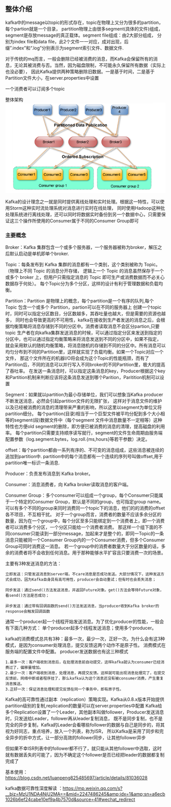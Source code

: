 ## 整体介绍

kafka中的message以topic的形式存在，topic在物理上又分为很多的partition，每个partion就是一个目录，
partition物理上由很多segment(具体的文件)组成，segment是存放message的真正载体。segment file组成：由2大部分组成，
分别为index file和data file，此2个文件一一对应，成对出现，后缀”.index”和“.log”分别表示为segment索引文件、数据文件.

对于传统的mq而言，一般会删除已经被消费的消息，而Kafka会保留所有的消息，无论其被消费与否。当然，因为磁盘限制，不可能永久保留所有数据（实际上也没必要），
因此Kafka提供两种策略删除旧数据。一是基于时间，二是基于Partition文件大小，在server.properties中设置

一个消费者可以订阅多个topic

整体架构
![](./KafkaStructure.png)

Kafka的设计理念之一就是同时提供离线处理和实时处理。根据这一特性，可以使用Storm这种实时流处理系统对消息进行实时在线处理，
同时使用Hadoop这种批处理系统进行离线处理，还可以同时将数据实时备份到另一个数据中心，只需要保证这三个操作所使用的Consumer属于不同的Consumer Group即可

### 主要概念

Broker：Kafka 集群包含一个或多个服务器，一个服务器被称为broker，解压之后默认启动是单机即单个broker.

Topic：每条发布到 Kafka 集群的消息都有一个类别，这个类别被称为 Topic。（物理上不同 Topic 的消息分开存储，
逻辑上一个 Topic 的消息虽然保存于一个或多个 broker 上，但用户只需指定消息的 Topic 即可生产或消费数据而不必关心数据存于何处）。
每个Topic分为多个分区，这样的设计有利于管理数据和负载均衡。

Partition：Partition 是物理上的概念，每个partition是一个有序的队列,每个 Topic 包含一个或多个 Partition，partion可以在不同的服务器上
创建一个topic时，同时可以指定分区数目，分区数越多，其吞吐量也越大，但是需要的资源也越多，
同时也会导致更高的不可用性，kafka在接收到生产者发送的消息之后，会根据均衡策略将消息存储到不同的分区中。消费者读取消息不会区分partion,只要topic
生产者在向kafka集群发送消息的时候，可以通过指定分区来发送到指定的分区中，也可以通过指定均衡策略来将消息发送到不同的分区中，如果不指定，
就会采用默认的随机均衡策略，将消息随机的存储到不同的分区中。所有消息可以均匀分布到不同的Partition里，这样就实现了负载均衡。如果一个Topic对应一个文件，
那这个文件所在的机器I/O将会成为这个Topic的性能瓶颈，而有了Partition后，不同的消息可以并行写入不同broker的不同Partition里，极大的提高了吞吐率。
在发送一条消息时，可以指定这条消息的key，Producer根据这个key和Partition机制来判断应该将这条消息发送到哪个Parition，Paritition机制可以设置

Segment：如果就以partition为最小存储单位，我们可以想象当Kafka producer不断发送消息，必然会引起partition文件的无限扩张，
这样对于消息文件的维护以及已经被消费的消息的清理带来严重的影响，所以这里以segment为单位又将partition细分。
每个partition(目录)相当于一个巨型文件被平均分配到多个大小相等的segment(段)数据文件中（每个segment
文件中消息数量不一定相等）这种特性也方便old segment的删除，即方便已被消费的消息的清理，提高磁盘的利用率。
每个partition只需要支持顺序读写就行，segment的文件生命周期由服务端配置参数（log.segment.bytes，log.roll.{ms,hours}等若干参数）决定。

offset：每个partition都由一系列有序的、不可变的消息组成，这些消息被连续的追加到partition中.
partition中的每个消息都有一个连续的序列号叫做offset,用于partition唯一标识一条消息.

Producer：负责发布消息到 Kafka broker。

Consumer：消息消费者，向 Kafka broker读取消息的客户端。

Consumer Group：多个consumer可以组成一个group，每个Consumer只能属于一个特定的Consumer Group，默认是不同的group，也可指定group name。
可以有多个不同的group来同时消费同一个topic下的消息，他们的的消费的offset各不项目，不互相干扰。
对于一个group而言，消费者的数量不应该多余分区的数量，因为在一个group中，每个分区至多只能绑定到一个消费者上，即一个消费者可以消费多个分区，一个分区只能给一个消费者消费。
那这样一个组下面的不同consumer只能读到一部分message，加起来才是整个的，即同一Topic的一条消息只能被同一个Consumer Group内的一个Consumer消费，但多个Consumer Group可同时消费这一消息。
若一个group中的消费者数量大于分区数量的话，多余的消费者将不会收到任何消息。用于那种能够水平扩容且只要消费一次的场景。

主要有3种发送消息的方法：

    立即发送：只管发送消息到server端，不care消息是否成功发送。大部分情况下，这种发送方式会成功，因为Kafka自身具有高可用性，producer会自动重试；但有时也会丢失消息；

    同步发送：通过send()方法发送消息，并返回Future对象。get()方法会等待Future对象，看send()方法是否成功；

    异步发送：通过带有回调函数的send()方法发送消息，当producer收到Kafka broker的response会触发回调函数


通常一个producer起一个线程开始发送消息。为了优化producer的性能，一般会有下面几种方式：
单个producer起多个线程发送消息；使用多个producer。


kafka的消费模式总共有3种：最多一次，最少一次，正好一次。为什么会有这3种模式，是因为consumer处理消息，提交反馈这两个动作不是原子性。
消费模式在服务端的配置文件中配置。 producer发送数据也有这三种模式

    1.最多一次：客户端收到消息后，在处理消息前自动提交，这样kafka就认为consumer已经消费过了，偏移量增加。 
    2.最少一次：客户端收到消息，处理消息，再提交反馈。这样就可能出现消息处理完了，在提交反馈前，网络中断或者程序挂了，那么kafka认为这个消息还没有被consumer消费，产生重复消息推送。
    3.正好一次：保证消息处理和提交反馈在同一个事务中，即有原子性。

Kafka的高可靠性通过副本（replication）策略实现。Kafka从0.8.x版本开始提供partition级别的复制,replication的数量可以在server.properties中配置
Kafka给多个Replication设置了一个Leader，其他副本叫做follower，Producer发送消息时，只发送给Leader，follower再从leader复制消息，
既不是同步复制，也不是完全的异步复制，Kafka的Leader会看哪些follower的数据与自己是同步的，将其视为好同志，重点培养，放入一个列表，称为ISR，
所以Kafka是采用了同步和完全异步的折中方式，让一部分高效的follower同步，让其他follower异步

但如果不幸ISR列表中的follower都不行了，就只能从其他follower中选取，这时就有数据丢失的可能了，因为不确定这个follower是否已经把leader的数据都复制完成了

基本使用：https://blog.csdn.net/luanpeng825485697/article/details/81036028

kafka数据可靠性深度解读 ：https://mp.weixin.qq.com/s?__biz=MzU1NDA4NjU2MA==&mid=2247486245&amp;idx=1&amp;sn=a6ecb1026b6ef24cabe10ef9a4b7570d&source=41#wechat_redirect